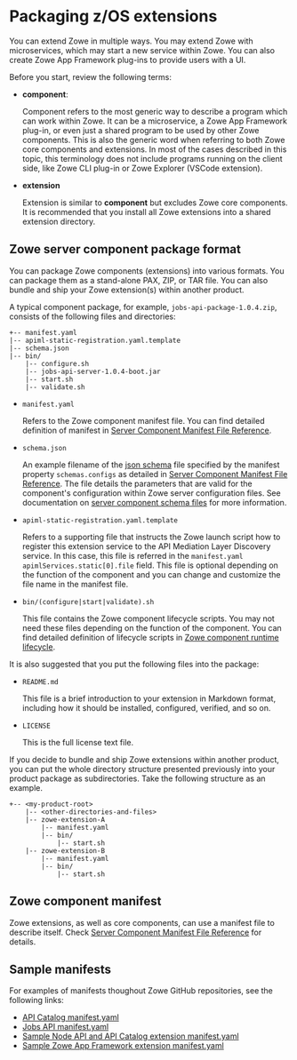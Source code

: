 # Packaging z/OS extensions

You can extend Zowe in multiple ways. You may extend Zowe with microservices, which may start a new service within Zowe. You can also create Zowe App Framework plug-ins to provide users with a UI.

Before you start, review the following terms:

- **component**:

   Component refers to the most generic way to describe a program which can work within Zowe. It can be a microservice, a Zowe App Framework plug-in, or even just a shared program to be used by other Zowe components. This is also the generic word when referring to both Zowe core components and extensions. In most of the cases described in this topic, this terminology does not include programs running on the client side, like Zowe CLI plug-in or Zowe Explorer (VSCode extension).
- **extension**

   Extension is similar to **component** but excludes Zowe core components. It is recommended that you install all Zowe extensions into a shared extension directory.

## Zowe server component package format

You can package Zowe components (extensions) into various formats. You can package them as a stand-alone PAX, ZIP, or TAR file. You can also bundle and ship your Zowe extension(s) within another product.

A typical component package, for example, `jobs-api-package-1.0.4.zip`, consists of the following files and directories:

```
+-- manifest.yaml
|-- apiml-static-registration.yaml.template
|-- schema.json
|-- bin/
    |-- configure.sh
    |-- jobs-api-server-1.0.4-boot.jar
    |-- start.sh
    |-- validate.sh
```


- `manifest.yaml`

   Refers to the Zowe component manifest file. You can find detailed definition of manifest in [Server Component Manifest File Reference](../appendix/server-component-manifest.md).
   
- `schema.json`

   An example filename of the [json schema](https://json-schema.org/) file specified by the manifest property `schemas.configs` as detailed in [Server Component Manifest File Reference](../appendix/server-component-manifest.md). The file details the parameters that are valid for the component's configuration within Zowe server configuration files. See documentation on [server component schema files](server-schemas.md) for more information.

- `apiml-static-registration.yaml.template`

   Refers to a supporting file that instructs the Zowe launch script how to register this extension service to the API Mediation Layer Discovery service. In this case, this file is referred in the `manifest.yaml` `apimlServices.static[0].file` field. This file is optional depending on the function of the component and you can change and customize the file name in the manifest file.
- `bin/(configure|start|validate).sh`

   This file contains the Zowe component lifecycle scripts. You may not need these files depending on the function of the component. You can find detailed definition of lifecycle scripts in [Zowe component runtime lifecycle](lifecycling-with-zwesvstc.md#zowe-component-runtime-lifecycle).

It is also suggested that you put the following files into the package:

- `README.md`

  This file is a brief introduction to your extension in Markdown format, including how it should be installed, configured, verified, and so on.
- `LICENSE`

   This is the full license text file.

If you decide to bundle and ship Zowe extensions within another product, you can put the whole directory structure presented previously into your product package as subdirectories. Take the following structure as an example.

```
+-- <my-product-root>
    |-- <other-directories-and-files>
    |-- zowe-extension-A
        |-- manifest.yaml
        |-- bin/
            |-- start.sh
    |-- zowe-extension-B
        |-- manifest.yaml
        |-- bin/
            |-- start.sh
```

## Zowe component manifest

Zowe extensions, as well as core components, can use a manifest file to describe itself. Check [Server Component Manifest File Reference](../appendix/server-component-manifest.md) for details.

## Sample manifests

For examples of manifests thoughout Zowe GitHub repositories, see the following links:  

- [API Catalog manifest.yaml](https://github.com/zowe/api-layer/blob/v2.x.x/api-catalog-package/src/main/resources/manifest.yaml)
- [Jobs API manifest.yaml](https://github.com/zowe/jobs/blob/v2.x/master/jobs-zowe-server-package/src/main/resources/manifest.yaml)
- [Sample Node API and API Catalog extension manifest.yaml](https://github.com/zowe/sample-node-api/blob/master/manifest.yaml)
- [Sample Zowe App Framework extension manifest.yaml](https://github.com/zowe/sample-trial-app/blob/master/manifest.yaml)
